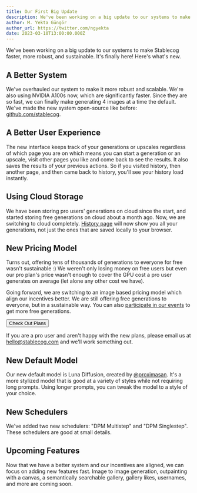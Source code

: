 ```yaml
---
title: Our First Big Update
description: We've been working on a big update to our systems to make Stablecog faster, mor robust and sustainable. It's finally here! We have a new system, a new pricing model, a new default model and new schedulers.
author: M. Yekta Güngör
author_url: https://twitter.com/ngyekta
date: 2023-03-10T13:00:00.000Z
---
```


<script>
  import Button from '$components/buttons/Button.svelte'
  import DocImage from '$components/docs/DocImage.svelte'
</script>

We've been working on a big update to our systems to make Stablecog faster, more robust, and sustainable. It's finally here! Here's what's new.

## A Better System

We've overhauled our system to make it more robust and scalable. We're also using NVIDIA A100s now, which are significantly faster. Since they are so fast, we can finally make generating 4 images at a time the default. We've made the new system open-source like before: [github.com/stablecog](https://github.com/stablecog).

## A Better User Experience

The new interface keeps track of your generations or upscales regardless of which page you are on which means you can start a generation or an upscale, visit other pages you like and come back to see the results. It also saves the results of your previous actions. So if you visited history, then another page, and then came back to history, you'll see your history load instantly.

## Using Cloud Storage

We have been storing pro users' generations on cloud since the start, and started storing free generations on cloud about a month ago. Now, we are switching to cloud completely. [History page](https://stablecog.com/history) will now show you all your generations, not just the ones that are saved locally to your browser.

## New Pricing Model

Turns out, offering tens of thousands of generations to everyone for free wasn't sustainable :) We weren't only losing money on free users but even our pro plan's price wasn't enough to cover the GPU cost a pro user generates on average (let alone any other cost we have).

Going forward, we are switching to an image based pricing model which align our incentives better. We are still offering free generations to everyone, but in a sustainable way. You can also [participate in our events](https://stablecog.com/discord) to get more free generations.

<Button class="mt-5" href='https://stablecog.com/pricing' target="_blank">Check Out Plans</Button>

<DocImage src="https://ba.stablecog.com/blog/plans.jpg" width="2560" height="1200" alt="New Plans" />

If you are a pro user and aren't happy with the new plans, please email us at [hello@stablecog.com](mailto:hello@stablecog.com) and we'll work something out.

## New Default Model

Our new default model is Luna Diffusion, created by [@proximasan](https://twitter.com/proximasan). It's a more stylized model that is good at a variety of styles while not requiring long prompts. Using longer prompts, you can tweak the model to a style of your choice.

<DocImage src="https://ba.stablecog.com/blog/luna-diffusion.jpg" width="2560" height="1440" alt="Luna Diffusion" />

## New Schedulers

We've added two new schedulers: "DPM Multistep" and "DPM Singlestep". These schedulers are good at small details.

## Upcoming Features

Now that we have a better system and our incentives are aligned, we can focus on adding new features fast. Image to image generation, outpainting with a canvas, a semantically searchable gallery, gallery likes, usernames, and more are coming soon.
